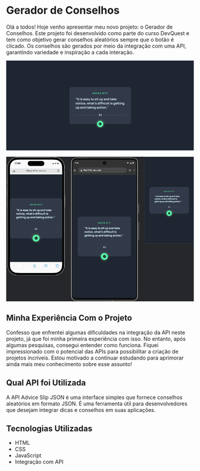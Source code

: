 # Gerador de Conselhos

Olá a todos! Hoje venho apresentar meu novo projeto: o Gerador de Conselhos. Este projeto foi desenvolvido como parte do curso DevQuest e tem como objetivo gerar conselhos aleatórios sempre que o botão é clicado. Os conselhos são gerados por meio da integração com uma API, garantindo variedade e inspiração a cada interação.

[<img src="./src/gif do projeto.gif" alt="Gif do Projeto">]()

[<img src="./src/gif do projeto responsive.gif" alt="Gif do Projeto Responsivo">]()

## Minha Experiência Com o Projeto

Confesso que enfrentei algumas dificuldades na integração da API neste projeto, já que foi minha primeira experiência com isso. No entanto, após algumas pesquisas, consegui entender como funciona. Fiquei impressionado com o potencial das APIs para possibilitar a criação de projetos incríveis. Estou motivado a continuar estudando para aprimorar ainda mais meu conhecimento sobre esse assunto!

## Qual API foi Utilizada

A API Advice Slip JSON é uma interface simples que fornece conselhos aleatórios em formato JSON. É uma ferramenta útil para desenvolvedores que desejam integrar dicas e conselhos em suas aplicações.

## Tecnologias Utilizadas 

- HTML
- CSS
- JavaScript
- Integração com API